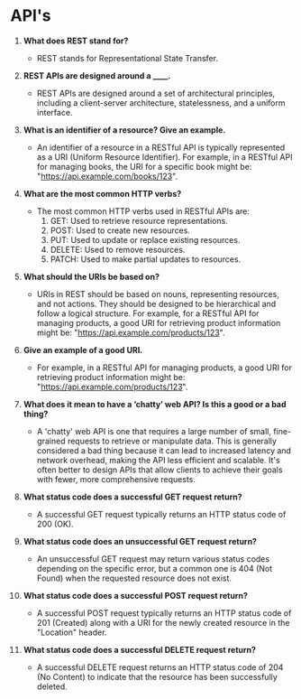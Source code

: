 # API's

1. **What does REST stand for?**
   - REST stands for Representational State Transfer.

2. **REST APIs are designed around a ____.**
   - REST APIs are designed around a set of architectural principles, including a client-server architecture, statelessness, and a uniform interface.

3. **What is an identifier of a resource? Give an example.**
   - An identifier of a resource in a RESTful API is typically represented as a URI (Uniform Resource Identifier). For example, in a RESTful API for managing books, the URI for a specific book might be: "https://api.example.com/books/123".

4. **What are the most common HTTP verbs?**
   - The most common HTTP verbs used in RESTful APIs are:
     1. GET: Used to retrieve resource representations.
     2. POST: Used to create new resources.
     3. PUT: Used to update or replace existing resources.
     4. DELETE: Used to remove resources.
     5. PATCH: Used to make partial updates to resources.

5. **What should the URIs be based on?**
   - URIs in REST should be based on nouns, representing resources, and not actions. They should be designed to be hierarchical and follow a logical structure. For example, for a RESTful API for managing products, a good URI for retrieving product information might be: "https://api.example.com/products/123".

6. **Give an example of a good URI.**
   - For example, in a RESTful API for managing products, a good URI for retrieving product information might be: "https://api.example.com/products/123".

7. **What does it mean to have a ‘chatty’ web API? Is this a good or a bad thing?**
   - A 'chatty' web API is one that requires a large number of small, fine-grained requests to retrieve or manipulate data. This is generally considered a bad thing because it can lead to increased latency and network overhead, making the API less efficient and scalable. It's often better to design APIs that allow clients to achieve their goals with fewer, more comprehensive requests.

8. **What status code does a successful GET request return?**
   - A successful GET request typically returns an HTTP status code of 200 (OK).

9. **What status code does an unsuccessful GET request return?**
   - An unsuccessful GET request may return various status codes depending on the specific error, but a common one is 404 (Not Found) when the requested resource does not exist.

10. **What status code does a successful POST request return?**
    - A successful POST request typically returns an HTTP status code of 201 (Created) along with a URI for the newly created resource in the "Location" header.

11. **What status code does a successful DELETE request return?**
    - A successful DELETE request returns an HTTP status code of 204 (No Content) to indicate that the resource has been successfully deleted.
